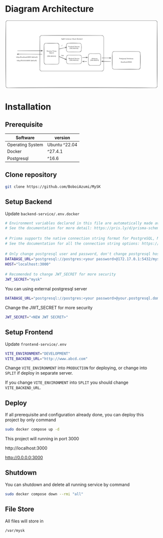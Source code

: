 # Diagram Architecture
<img src="https://raw.githubusercontent.com/BoboiAzumi/MySK/refs/heads/main/assets/Diagram.png">

# Installation
## Prerequisite
| Software         | version       |
|------------------|---------------|
| Operating System | Ubuntu ^22.04 |
| Docker           | ^27.4.1       |
| Postgresql       | ^16.6         |

## Clone repository
```bash
git clone https://github.com/BoboiAzumi/MySK
```

## Setup Backend
Update ```backend-service/.env.docker```
```bash
# Environment variables declared in this file are automatically made available to Prisma.
# See the documentation for more detail: https://pris.ly/d/prisma-schema#accessing-environment-variables-from-the-schema

# Prisma supports the native connection string format for PostgreSQL, MySQL, SQLite, SQL Server, MongoDB and CockroachDB.
# See the documentation for all the connection string options: https://pris.ly/d/connection-strings

# Only change postgresql user and password, don't change postgresql host, port, and db
DATABASE_URL="postgresql://postgres:<your password>@172.17.0.1:5432/mysk?schema=public"
HOST="localhost:3000"

# Recomended to change JWT_SECRET for more security
JWT_SECRET="mysk"
```

You can using external postgresql server
```bash
DATABASE_URL="postgresql://postgres:<your password>@your.postgresql.domain:5432/mysk?schema=public"
```
Change the JWT_SECRET for more security
```bash
JWT_SECRET="<NEW JWT SECRET>"
```

## Setup Frontend
Update ```frontend-service/.env```
```bash
VITE_ENVIRONMENT="DEVELOPMENT"
VITE_BACKEND_URL="http://www.abcd.com"
```

Change ```VITE_ENVIRONMENT``` into ```PRODUCTION``` for deploying, or change into ```SPLIT``` if deploy in separate server.

If you change ```VITE_ENVIRONMENT``` into ```SPLIT``` you should change ```VITE_BACKEND_URL```.

## Deploy
If all prerequisite and configuration already done, you can deploy this project by only command
```bash
sudo docker compose up -d
```

This project will running in port 3000

http://localhost:3000

http://0.0.0.0:3000

## Shutdown
You can shutdown and delete all running service by command
```bash
sudo docker compose down --rmi "all"
```

## File Store
All files will store in
```
/var/mysk
```